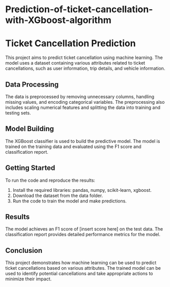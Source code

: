 # Prediction-of-ticket-cancellation-with-XGboost-algorithm
# Ticket Cancellation Prediction

This project aims to predict ticket cancellation using machine learning. The model uses a dataset containing various attributes related to ticket cancellations, such as user information, trip details, and vehicle information.

## Data Processing
The data is preprocessed by removing unnecessary columns, handling missing values, and encoding categorical variables. The preprocessing also includes scaling numerical features and splitting the data into training and testing sets.

## Model Building
The XGBoost classifier is used to build the predictive model. The model is trained on the training data and evaluated using the F1 score and classification report.

## Getting Started
To run the code and reproduce the results:
1. Install the required libraries: pandas, numpy, scikit-learn, xgboost.
2. Download the dataset from the data folder.
3. Run the code to train the model and make predictions.

## Results
The model achieves an F1 score of [insert score here] on the test data. The classification report provides detailed performance metrics for the model.

## Conclusion
This project demonstrates how machine learning can be used to predict ticket cancellations based on various attributes. The trained model can be used to identify potential cancellations and take appropriate actions to minimize their impact.